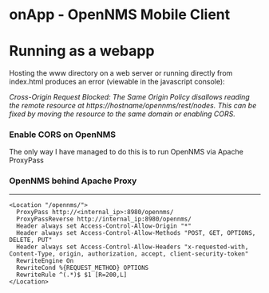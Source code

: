 # onApp - OpenNMS Mobile Client

# Running as a webapp
Hosting the www directory on a web server or running directly from index.html produces an error (viewable in the javascript console):

*Cross-Origin Request Blocked: The Same Origin Policy disallows reading the remote resource at https://hostname/opennms/rest/nodes. This can be fixed by moving the resource to the same domain or enabling CORS.*

### Enable CORS on OpenNMS
The only way I have managed to do this is to run OpenNMS via Apache ProxyPass

### OpenNMS behind Apache Proxy
---------------------------

```
<Location "/opennms/">
  ProxyPass http://<internal_ip>:8980/opennms/
  ProxyPassReverse http://internal_ip:8980/opennms/
  Header always set Access-Control-Allow-Origin "*"
  Header always set Access-Control-Allow-Methods "POST, GET, OPTIONS, DELETE, PUT"
  Header always set Access-Control-Allow-Headers "x-requested-with, Content-Type, origin, authorization, accept, client-security-token"
  RewriteEngine On
  RewriteCond %{REQUEST_METHOD} OPTIONS
  RewriteRule ^(.*)$ $1 [R=200,L]
</Location>
```

